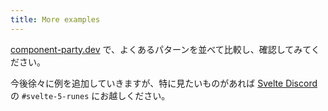```yaml
---
title: More examples
---
```


[component-party.dev](https://component-party.dev/?f=svelte4,svelte5) で、よくあるパターンを並べて比較し、確認してみてください。

今後徐々に例を追加していきますが、特に見たいものがあれば [Svelte Discord](https://svelte.dev/chat) の `#svelte-5-runes` にお越しください。
